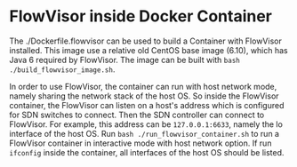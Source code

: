# FlowVisor inside Docker Container #

The ./Dockerfile.flowvisor can be used to build a Container with FlowVisor installed. This image use a relative old
CentOS base image (6.10), which has Java 6 required by FlowVisor. The image can be built with
`bash ./build_flowvisor_image.sh`.

In order to use FlowVisor, the container can run with host network mode, namely sharing the network stack of the host
OS. So inside the FlowVisor container, the FlowVisor can listen on a host's address which is configured for SDN switches
to connect. Then the SDN controller can connect to FlowVisor. For example, this address can be `127.0.0.1:6633`, namely
the lo interface of the host OS. Run `bash ./run_flowvisor_container.sh` to run a FlowVisor container in interactive
mode with host network option. If run `ifconfig` inside the container, all interfaces of the host OS should be listed.
